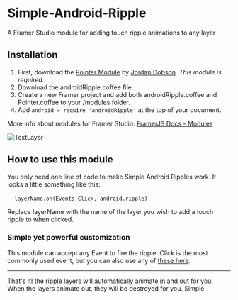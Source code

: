 # Simple-Android-Ripple
A Framer Studio module for adding touch ripple animations to any layer

## Installation

1. First, download the [Pointer Module](http://framerco.de/post/130291848269/module-pointer-helper-class-this-module-helps-you) by [Jordan Dobson](https://twitter.com/jordandobson). *This module is required.*
2. Download the androidRipple.coffee file.
2. Create a new Framer project and add both androidRipple.coffee and Pointer.coffee to your /modules folder.
3. Add `android = require 'androidRipple'` at the top of your document.

More info about modules for Framer Studio: [FramerJS Docs - Modules](http://framerjs.com/docs/#modules)

![TextLayer](https://raw.githubusercontent.com/imaaronjames/Simple-Android-Ripple/master/androidRipple-Sample-Project.framer/images/sample-code.png)

## How to use this module
You only need one line of code to make Simple Android Ripples work. It looks a little something like this:

&nbsp;&nbsp;&nbsp;&nbsp;`layerName.on(Events.Click, android.ripple)`

Replace layerName with the name of the layer you wish to add a touch ripple to when clicked.

### Simple yet powerful customization
This module can accept any Event to fire the ripple. Click is the most commonly used event, but you can also use any of [these here](http://framerjs.com/docs/#events.events).

___
That's it! the ripple layers will automatically animate in and out for you. When the layers animate out, they will be destroyed for you. Simple.
